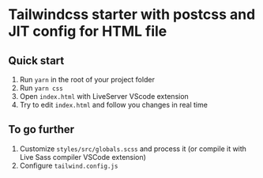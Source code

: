 # Tailwindcss starter with postcss and JIT config for HTML file

## Quick start 
1. Run `yarn` in the root of your project folder
2. Run `yarn css`
3. Open `index.html` with LiveServer VScode extension
4. Try to edit `index.html` and follow you changes in real time

## To go further

1. Customize `styles/src/globals.scss` and process it (or compile it with Live Sass compiler VSCode extension)
2. Configure `tailwind.config.js`